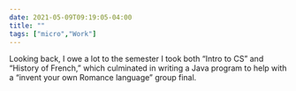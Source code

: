 ```yaml
---
date: 2021-05-09T09:19:05-04:00
title: ""
tags: ["micro","Work"]
---
```

Looking back, I owe a lot to the semester I took both “Intro to CS” and “History of French,” which culminated in writing a Java program to help with a “invent your own Romance language” group final.
